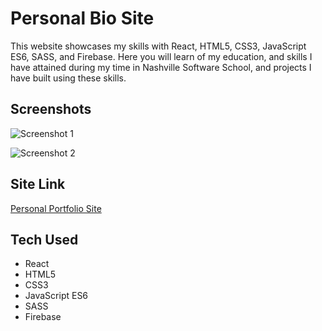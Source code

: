 # Personal Bio Site
This website showcases my skills with  React, HTML5, CSS3, JavaScript ES6, SASS, and Firebase. Here you will learn of my education, and skills I have attained during my time in Nashville Software School, and projects I have built using these skills.

## Screenshots
![Screenshot 1]()

![Screenshot 2]()

## Site Link
[Personal Portfolio Site]()

## Tech Used
* React
* HTML5
* CSS3
* JavaScript ES6
* SASS
* Firebase
